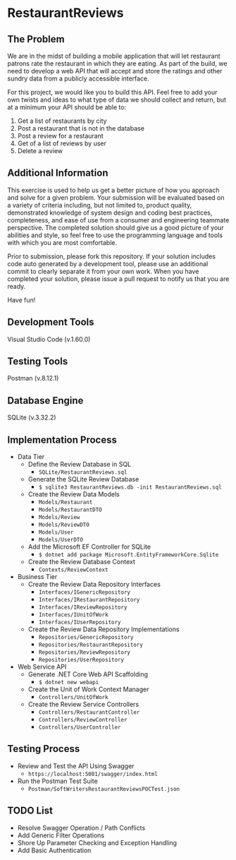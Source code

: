 RestaurantReviews
=================

The Problem
-----------
We are in the midst of building a mobile application that will let restaurant patrons rate the restaurant in which they are eating. As part of the build, we need to develop a web API that will accept and store the ratings and other sundry data from a publicly accessible interface. 

For this project, we would like you to build this API. Feel free to add your own twists and ideas to what type of data we should collect and return, but at a minimum your API should be able to:

1. Get a list of restaurants by city
2. Post a restaurant that is not in the database
3. Post a review for a restaurant
4. Get of a list of reviews by user
5. Delete a review

Additional Information
----------------------
This exercise is used to help us get a better picture of how you approach and solve for a given problem.  Your submission will be evaluated based on a variety of criteria including, but not limited to, product quality, demonstrated knowledge of system design and coding best practices, completeness, and ease of use from a consumer and engineering teammate perspective.  The completed solution should give us a good picture of your abilities and style, so feel free to use the programming language and tools with which you are most comfortable. 

Prior to submission, please fork this repository.  If your solution includes code auto generated by a development tool, please use an additional commit to clearly separate it from your own work.  When you have completed your solution, please issue a pull request to notify us that you are ready. 

Have fun!

Development Tools
-----------------
Visual Studio Code (v.1.60.0)

Testing Tools
-------------
Postman (v.8.12.1)

Database Engine
---------------
SQLite (v.3.32.2)

Implementation Process
----------------------
* Data Tier
    * Define the Review Database in SQL
        * `SQLite/RestaurantReviews.sql`
    * Generate the SQLite Review Database
        * `$ sqlite3 RestaurantReviews.db -init RestaurantReviews.sql`
    * Create the Review Data Models
        * `Models/Restaurant`
        * `Models/RestaurantDTO`
        * `Models/Review` 
        * `Models/ReviewDTO` 
        * `Models/User`
        * `Models/UserDTO`
    * Add the Microsoft EF Controller for SQLite
        * `$ dotnet add package Microsoft.EntityFrameworkCore.Sqlite`
    * Create the Review Database Context
        * `Contexts/ReviewContext`
* Business Tier
    * Create the Review Data Repository Interfaces
        * `Interfaces/IGenericRepository`
        * `Interfaces/IRestaurantRepository`
        * `Interfaces/IReviewRepository`
        * `Interfaces/IUnitOfWork`
        * `Interfaces/IUserRepository`
    * Create the Review Data Repository Implementations
        * `Repositories/GenericRepository`
        * `Repositories/RestaurantRepository`
        * `Repositories/ReviewRepository`
        * `Repositories/UserRepository`
* Web Service API
    * Generate .NET Core Web API Scaffolding
        * `$ dotnet new webapi`
    * Create the Unit of Work Context Manager
        * `Controllers/UnitOfWork`
    * Create the Review Service Controllers
        * `Controllers/RestaurantController`
        * `Controllers/ReviewController`
        * `Controllers/UserController`

Testing Process
---------------
* Review and Test the API Using Swagger
    * `https://localhost:5001/swagger/index.html`
* Run the Postman Test Suite
    * `Postman/SoftWritersRestaurantReviewsPOCTest.json`

TODO List
---------
* Resolve Swagger Operation / Path Conflicts
* Add Generic Filter Operations
* Shore Up Parameter Checking and Exception Handling
* Add Basic Authentication